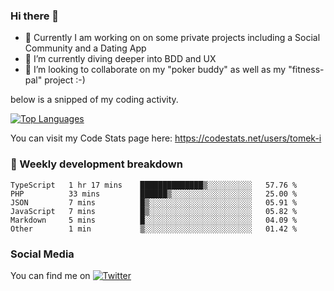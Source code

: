 ### Hi there 👋


- 🔭 Currently I am working on on some private projects including a Social Community and a Dating App
- 🌱 I’m currently diving deeper into BDD and UX
- 👯 I’m looking to collaborate on my "poker buddy" as well as my "fitness-pal" project :-)

below is a snipped of my coding activity.
<!--
**tomek-i/tomek-i** is a ✨ _special_ ✨ repository because its `README.md` (this file) appears on your GitHub profile.

Here are some ideas to get you started:

- 🔭 I’m currently working on ...
- 🌱 I’m currently learning ...
- 👯 I’m looking to collaborate on ...
- 🤔 I’m looking for help with ...
- 💬 Ask me about ...
- 📫 How to reach me: ...
- 😄 Pronouns: ...
- ⚡ Fun fact: ...
-->
[![Top Languages](https://github-readme-stats.vercel.app/api/top-langs/?username=tomek-i&layout=compact)](https://github.com/tomek-i)

You can visit my Code Stats page here: https://codestats.net/users/tomek-i

### 💬 Weekly development breakdown
<!--START_SECTION:waka-->

```text
TypeScript   1 hr 17 mins    ██████████████▒░░░░░░░░░░   57.76 %
PHP          33 mins         ██████▒░░░░░░░░░░░░░░░░░░   25.00 %
JSON         7 mins          █▒░░░░░░░░░░░░░░░░░░░░░░░   05.91 %
JavaScript   7 mins          █▒░░░░░░░░░░░░░░░░░░░░░░░   05.82 %
Markdown     5 mins          █░░░░░░░░░░░░░░░░░░░░░░░░   04.09 %
Other        1 min           ▒░░░░░░░░░░░░░░░░░░░░░░░░   01.42 %
```

<!--END_SECTION:waka-->

<!-- Actual text -->

### Social Media
You can find me on [![Twitter][1.2]][1]

<!-- Icons -->

[1.2]: http://i.imgur.com/wWzX9uB.png 


<!-- Links to your social media accounts -->

[1]: https://twitter.com/tomek_i
